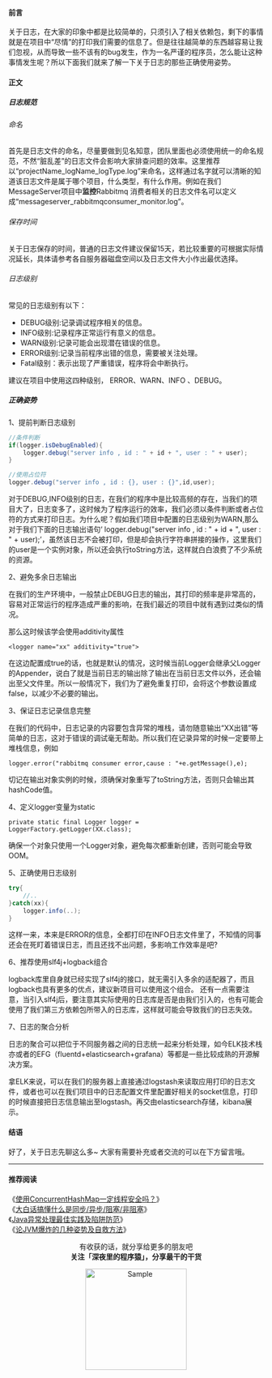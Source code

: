 #### 前言

关于日志，在大家的印象中都是比较简单的，只须引入了相关依赖包，剩下的事情就是在项目中“尽情”的打印我们需要的信息了。但是往往越简单的东西越容易让我们忽视，从而导致一些不该有的bug发生，作为一名严谨的程序员，怎么能让这种事情发生呢？所以下面我们就来了解一下关于日志的那些正确使用姿势。

#### 正文

##### 日志规范

###### 命名

首先是日志文件的命名，尽量要做到见名知意，团队里面也必须使用统一的命名规范，不然“脏乱差”的日志文件会影响大家排查问题的效率。这里推荐以“projectName_logName_logType.log”来命名，这样通过名字就可以清晰的知道该日志文件是属于哪个项目，什么类型，有什么作用。例如在我们MessageServer项目中**监控**Rabbitmq 消费者相关的日志文件名可以定义成“messageserver_rabbitmqconsumer_monitor.log”。

###### 保存时间

关于日志保存的时间，普通的日志文件建议保留15天，若比较重要的可根据实际情况延长，具体请参考各自服务器磁盘空间以及日志文件大小作出最优选择。

###### 日志级别

常见的日志级别有以下：

* DEBUG级别:记录调试程序相关的信息。
* INFO级别:记录程序正常运行有意义的信息。
* WARN级别:记录可能会出现潜在错误的信息。
* ERROR级别:记录当前程序出错的信息，需要被关注处理。
* Fatal级别：表示出现了严重错误，程序将会中断执行。

建议在项目中使用这四种级别， ERROR、WARN、INFO 、DEBUG。
##### 正确姿势

1、提前判断日志级别
```java
//条件判断
if(logger.isDebugEnabled){
    logger.debug("server info , id : " + id + ", user : " + user);
}

//使用占位符
logger.debug("server info , id : {}, user : {}",id,user);
```
对于DEBUG,INFO级别的日志，在我们的程序中是比较高频的存在，当我们的项目大了，日志变多了，这时候为了程序运行的效率，我们必须以条件判断或者占位符的方式来打印日志。为什么呢？假如我们项目中配置的日志级别为WARN,那么对于我们下面的日志输出语句‘ logger.debug("server info , id : " + id + ", user : " + user);’，虽然该日志不会被打印，但是却会执行字符串拼接的操作，这里我们的user是一个实例对象，所以还会执行toString方法，这样就白白浪费了不少系统的资源。

2、避免多余日志输出

在我们的生产环境中，一般禁止DEBUG日志的输出，其打印的频率是非常高的，容易对正常运行的程序造成严重的影响，在我们最近的项目中就有遇到过类似的情况。

那么这时候该学会使用additivity属性
```
<logger name="xx" additivity="true">
```
在这边配置成true的话，也就是默认的情况，这时候当前Logger会继承父Logger的Appender，说白了就是当前日志的输出除了输出在当前日志文件以外，还会输出至父文件里。所以一般情况下，我们为了避免重复打印，会将这个参数设置成false，以减少不必要的输出。

3、保证日志记录信息完整

在我们的代码中，日志记录的内容要包含异常的堆栈，请勿随意输出“XX出错”等简单的日志，这对于错误的调试毫无帮助。所以我们在记录异常的时候一定要带上堆栈信息，例如
```
logger.error("rabbitmq consumer error,cause : "+e.getMessage(),e);
```
切记在输出对象实例的时候，须确保对象重写了toString方法，否则只会输出其hashCode值。

4、定义logger变量为static

```
private static final Logger logger = LoggerFactory.getLogger(XX.class);
```
确保一个对象只使用一个Logger对象，避免每次都重新创建，否则可能会导致OOM。

5、正确使用日志级别

```java
try{
    //..
}catch(xx){
    logger.info(..);
}
```
这样一来，本来是ERROR的信息，全都打印在INFO日志文件里了，不知情的同事还会在死盯着错误日志，而且还找不出问题，多影响工作效率是吧?


6、推荐使用slf4j+logback组合

logback库里自身就已经实现了slf4j的接口，就无需引入多余的适配器了，而且logback也具有更多的优点，建议新项目可以使用这个组合。
还有一点需要注意，当引入slf4j后，要注意其实际使用的日志库是否是由我们引入的，也有可能会使用了我们第三方依赖包所带入的日志库，这样就可能会导致我们的日志失效。

7、日志的聚合分析

日志的聚合可以把位于不同服务器之间的日志统一起来分析处理，如今ELK技术栈亦或者的EFG（fluentd+elasticsearch+grafana）等都是一些比较成熟的开源解决方案。  

拿ELK来说，可以在我们的服务器上直接通过logstash来读取应用打印的日志文件，或者也可以在我们项目中的日志配置文件里配置好相关的socket信息，打印的时候直接把日志信息输出至logstash。再交由elasticsearch存储，kibana展示。

#### 结语

好了，关于日志先聊这么多~ 大家有需要补充或者交流的可以在下方留言哦。

---

#### 推荐阅读

《[使用ConcurrentHashMap一定线程安全吗？](https://mp.weixin.qq.com/s/IT13vku21IMPv4aHuHG9lQ)》  
《[大白话搞懂什么是同步/异步/阻塞/非阻塞](https://mp.weixin.qq.com/s/TW82I31CVRbKOwJGnTTP8A)》  
《[Java异常处理最佳实践及陷阱防范](https://mp.weixin.qq.com/s/zeGqY0ZcrU_oOHpVW9V3zQ)》    
《[论JVM爆炸的几种姿势及自救方法](https://mp.weixin.qq.com/s/2oLX-i5zbTNayjJzAOSN8A)》    


<p align="center">
有收获的话，就分享给更多的朋友吧<br/>
<b>关注「深夜里的程序猿」，分享最干的干货</b>
</p>
<p align="center">
<img src="/resource/qrcode.png" alt="Sample"  width="200" height="200">
</p>